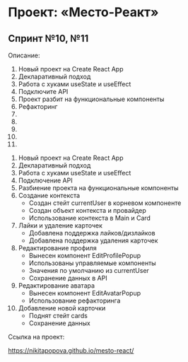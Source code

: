 <h1>Проект: «Место-Реакт»</h1>

<h2>Спринт №10, №11</h2>

<p>Описание:</p>
<ol>
  <li>Новый проект на Create React App </li>
  <li>Декларативный подход </li>
  <li>Работа с хуками useState и useEffect </li>
  <li>Подключите API </li>
  <li>Проект разбит на функциональные компоненты</li>
  <li>Рефакторинг</li>
  <li></li>
  <li></li>
  <li></li>
  <li></li>
  <li></li>
</ol>

<ol>
  <li>Новый проект на Create React App</li>
  <li>Декларативный подход</li>
  <li>Работа с хуками useState и useEffect</li>
  <li>Подключение API</li>
  <li>Разбиение проекта на функциональные компоненты</li>
  <li>
    Создание контекста
    <ul>
      <li>Создан стейт currentUser в корневом компоненте</li>
      <li>Создан объект контекста и провайдер</li>
      <li>Использование контекста в Main и Card</li>
    </ul>
  </li>
  <li>
    Лайки и удаление карточек
    <ul>
      <li>Добавлена поддержка лайков/дизлайков</li>
      <li>Добавлена поддержка удаления карточек</li>
    </ul>
  </li>
  <li>
    Редактирование профиля
    <ul>
      <li>Вынесен компонент EditProfilePopup</li>
      <li>Использованы управляемые компоненты</li>
      <li>Значения по умолчанию из currentUser</li>
      <li>Сохранение данных в API</li>
    </ul>
  </li>
  <li>
    Редактирование аватара
    <ul>
      <li>Вынесен компонент EditAvatarPopup</li>
      <li>Использование рефакторинга</li>
    </ul>
  </li>
  <li>
    Добавление новой карточки
    <ul>
      <li>Поднят стейт cards</li>
      <li>Сохранение данных</li>
    </ul>
  </li>
</ol>

<p>Ссылка на проект:</p>

<a href="https://nikitapopova.github.io/mesto-react/" target="_blank">https://nikitapopova.github.io/mesto-react/</a>